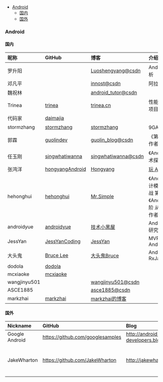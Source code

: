 - [Android](#android)
  - [国内](#国内)
  - [国外](#国外)









### Android

#### 国内

| 昵称        | GitHub  | 博客 | 介绍      |
| :---------- |:---------------|:----------|:---------------------|
| 罗升阳      ||[Luoshengyang@csdn](https://blog.csdn.net/Luoshengyang)|Android 源码分析|
| 邓凡平      ||[innost@csdn](https://blog.csdn.net/innost)|阿拉神农|
| 魏祝林      ||[android_tutor@csdn](https://blog.csdn.net/android_tutor)||
| Trinea     |[trinea](https://github.com/trinea)|[trinea.cn](http://www.trinea.cn/)|性能优化、开源项目|
| 代码家     |[daimajia](https://github.com/daimajia)|||
| stormzhang |[stormzhang](https://github.com/stormzhang)|[stormzhang](http://stormzhang.com/)|9GAG作者|
| 郭霖 |[guolindev](https://github.com/guolindev)|[guolin_blog@csdn](https://blog.csdn.net/guolin_blog)|《第一行代码》作者|
| 任玉刚 |[singwhatiwanna](https://github.com/singwhatiwanna)|[singwhatiwanna@csdn](https://blog.csdn.net/singwhatiwanna)|《Android 开发艺术探索》作者|
| 张鸿洋 |[hongyangAndroid](https://github.com/hongyangAndroid)|[Hongyang](https://blog.csdn.net/lmj623565791)|[玩 Android](http://www.wanandroid.com/)|
| hehonghui |[hehonghui](https://github.com/hehonghui)|[Mr.Simple](https://blog.csdn.net/bboyfeiyu)|《Android 源码设计模式解析与实战 第2版》、《Android开发进阶 从小工到专家》作者|
| androidyue |[androidyue](https://github.com/androidyue)|[技术小黑屋](https://droidyue.com/)|Android , Java 研究|
| JessYan |[JessYanCoding](https://github.com/JessYanCoding)|[JessYan](http://jessyan.me/)|MVPArms , AndroidAutoSize|
| 大头鬼 |[Bruce Lee](https://github.com/lzyzsd)|[大头鬼Bruce](https://blog.csdn.net/lzyzsd/)|Android , RxJava|
| dodola |[dodola](https://github.com/dodola)|||
| mcxiaoke |[mcxiaoke](https://github.com/mcxiaoke)|||
| wangjinyu501 ||[wangjinyu501@csdn](https://blog.csdn.net/wangjinyu501)||
| ASCE1885 ||[asce1885@csdn](https://blog.csdn.net/asce1885)||
| markzhai |[markzhai](https://github.com/markzhai)|[markzhai的博客](http://blog.zhaiyifan.cn/)||

#### 国外

|Nickname | GitHub  | Blog | Description      |
| :---------- |:---------------|:----------|:---------------------|
|Google Android|https://github.com/googlesamples|http://android-developers.blogspot.com/||
|JakeWharton|https://github.com/JakeWharton|http://jakewharton.com|ActionBarSherlock , Android-ViewPagerIndicator , Nine Old Androids , butterknife|



